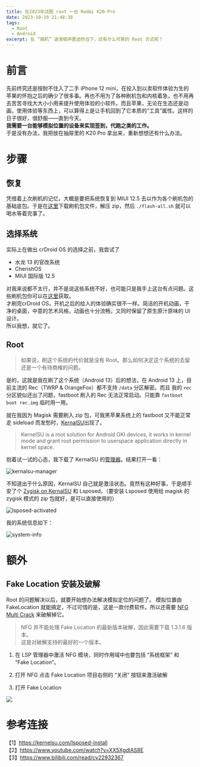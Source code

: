 ```yaml
---
title: 在2023年试图 root 一台 Redmi K20-Pro
date: 2023-10-10 21:48:38
tags: 
  - Root
  - Android
excerpt: 在 “搞机” 逐渐销声匿迹的当下，还有什么可靠的 Root 方式呢？
---
```


# 前言

先前终究还是按耐不住入了二手 iPhone 12 mini，在投入到以卖软件体验为生的苹果的怀抱之后的确少了很多事。再也不用为了各种刷机包和内核着急，也不用再去苦苦寻找大大小小用来提升使用体验的小软件。而且苹果，无论在生态还是动画，使用体验等东西上，可以算得上是让手机回到了它本质的“工具”属性。这样的日子很好，很舒服——直到今天。  
**我需要一台能够模拟位置的设备来实现签到，代跑之类的工作。**  
于是没有办法，我把放在抽屉里的 K20 Pro 拿出来，重新想想还有什么办法。

# 步骤

## 恢复

凭借着上次刷机的记忆，大概是要把系统恢复到 MIUI 12.5 去以作为各个刷机包的基础底包。于是在[这里](https://www.123pan.com/s/Cff7Vv-M0qnH.html)下载刷机包文件，解压 zip，然后 `./flash-all.sh` 就可以喝水等着完事了。

## 选择系统

实际上在做出 crDroid OS 的选择之前，我尝试了

- 水龙 13 的官改系统
- CherishOS
- MIUI 国际版 12.5

对我来说都不太行，并不是说这些系统不好，也可能只是我手上这台有点问题。这些刷机包你可以在[这里](https://www.123pan.com/s/Cff7Vv-w0qnH.html)获取。  
才刷完crDroid OS，开机之后的给人的体验确实很不一样。简洁的开机动画，干净的桌面，中意的艺术风格，动画也十分流畅，又同时保留了原生原汁原味的 UI 设计。  
所以我想，就它了。

## Root

> 如果说，刷这个系统的代价就是没有 Root。那么如何决定这个系统的去留还是一个有待商榷的问题。

是的，这就是我在刷了这个系统（Android 13）后的想法，在 Android 13 上，目前主流的 Rec（TWRP & OrangeFox）都不支持 `/data` 分区解密。而且 我的 `rec` 分区貌似还出了问题，fastboot 刷入的 Rec 无法正常启动。只能靠 `fastboot boot rec.img` 临时用一用。

就在我因为 Magisk 需要刷入 zip 包，可我黑苹果系统上的 fastboot 又不能正常走 sideload 而发愁时，[KernalSU](https://kernelsu.org/guide/what-is-kernelsu.html)出现了。

> KernelSU is a root solution for Android GKI devices, it works in kernel mode and grant root permission to userspace application directly in kernel space.

抱着试一试的心态，我下载了 KernalSU 的[管理器](https://www.coolapk.com/apk/me.weishu.kernelsu)。结果打开一看：

![kernalsu-manager](kernalsu-manager.png)

不知道出于什么原因，KernalSU 自己就是激活状态。竟然有这种好事，于是顺手安了个 [Zygisk on KernalSU](https://github.com/Dr-TSNG/ZygiskOnKernelSU) 和 Lsposed。（要安装 Lsposed 使用给 magisk 的 zygisk 模式的 zip 包就好，是可以直接使用的）

![lsposed-activated](lsposed-activated.png)

我的系统信息如下：

![system-info](system-version.png)

# 额外

## Fake Location 安装及破解

Root 的问题解决以后，就要开始想办法解决模拟定位的问题了。
模拟位置由 FakeLocation 就能搞定，不过可惜的是，这是一款付费软件。所以还需要 [NFG Multi Crack](https://github.com/rockz5555/NFG-Multi-Crack/releases) 来破解掉它。

> NFG 并不能处理 Fake Location 的最新版本破解，因此需要下载 1.3.1.6 版本。  
> 这是对破解支持的最好的一个版本。 

1. 在 LSP 管理器中激活 NFG 模块，同时作用域中也要包括 “系统框架” 和 “Fake Location”。

2. 打开 NFG 点击 Fake Location 项目右侧的 “关闭” 按钮来激活破解

3. 打开 Fake Location

![](crack.png)

# 参考连接
【1】<https://kernelsu.com/lsposed-install>  
【2】<https://www.youtube.com/watch?v=XX5XgdlAS8E>  
【3】<https://www.bilibili.com/read/cv22932367>
